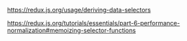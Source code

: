 https://redux.js.org/usage/deriving-data-selectors



https://redux.js.org/tutorials/essentials/part-6-performance-normalization#memoizing-selector-functions
